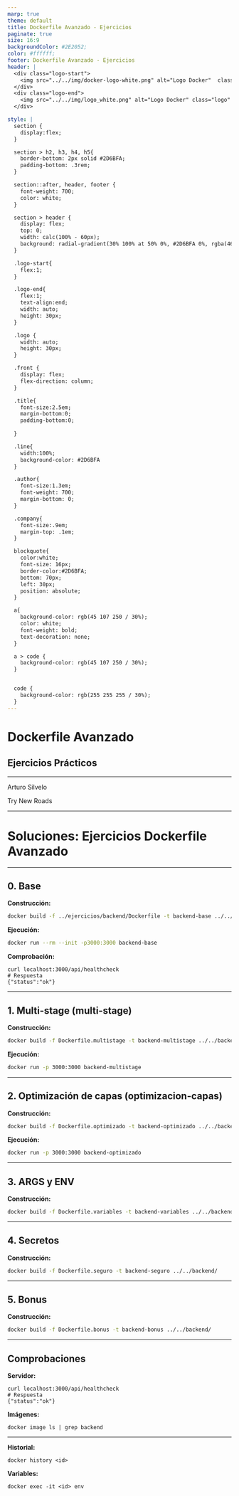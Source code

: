 ```yaml
---
marp: true
theme: default
title: Dockerfile Avanzado - Ejercicios
paginate: true
size: 16:9
backgroundColor: #2E2052;
color: #ffffff;
footer: Dockerfile Avanzado - Ejercicios
header: |
  <div class="logo-start">
    <img src="../../img/docker-logo-white.png" alt="Logo Docker"  class="logo"/>
  </div>
  <div class="logo-end">
    <img src="../../img/logo_white.png" alt="Logo Docker" class="logo" />
  </div>

style: |
  section {
    display:flex;
  }

  section > h2, h3, h4, h5{
    border-bottom: 2px solid #2D6BFA;
    padding-bottom: .3rem;
  }

  section::after, header, footer {
    font-weight: 700;
    color: white;
  }

  section > header {
    display: flex;
    top: 0;
    width: calc(100% - 60px);
    background: radial-gradient(30% 100% at 50% 0%, #2D6BFA 0%, rgba(46, 32, 82, 0.00) 100%);
  }

  .logo-start{
    flex:1;
  }

  .logo-end{
    flex:1;
    text-align:end;
    width: auto;
    height: 30px;
  }

  .logo {
    width: auto;
    height: 30px;
  }

  .front {
    display: flex;
    flex-direction: column;
  }

  .title{
    font-size:2.5em;
    margin-bottom:0;
    padding-bottom:0;
    
  }

  .line{
    width:100%;
    background-color: #2D6BFA
  }

  .author{
    font-size:1.3em;
    font-weight: 700;
    margin-bottom: 0;
  }

  .company{
    font-size:.9em;
    margin-top: .1em;
  }

  blockquote{
    color:white;
    font-size: 16px;
    border-color:#2D6BFA;
    bottom: 70px;
    left: 30px;
    position: absolute;
  }

  a{
    background-color: rgb(45 107 250 / 30%);
    color: white;
    font-weight: bold;
    text-decoration: none;
  }

  a > code {
    background-color: rgb(45 107 250 / 30%);
  }


  code {
    background-color: rgb(255 255 255 / 30%);
  }
---
```


  <!-- _paginate: skip -->

  <div class="front">
    <h1 class="title"> Dockerfile Avanzado </h1>
    <h2 class="title"> Ejercicios Prácticos </h2>
    <hr class="line"/>
    <p class="author">Arturo Silvelo</p>
    <p class="company">Try New Roads</p>
  </div>

---

# Soluciones: Ejercicios Dockerfile Avanzado

---

## 0. Base

**Construcción:**

```bash
docker build -f ../ejercicios/backend/Dockerfile -t backend-base ../../backend/
```

**Ejecución:**

```bash
docker run --rm --init -p3000:3000 backend-base
```

**Comprobación:**

```
curl localhost:3000/api/healthcheck
# Respuesta
{"status":"ok"}
```

---

## 1. Multi-stage (multi-stage)

**Construcción:**

```bash
docker build -f Dockerfile.multistage -t backend-multistage ../../backend/
```

**Ejecución:**

```bash
docker run -p 3000:3000 backend-multistage
```

---

## 2. Optimización de capas (optimizacion-capas)

**Construcción:**

```bash
docker build -f Dockerfile.optimizado -t backend-optimizado ../../backend/
```

**Ejecución:**

```bash
docker run -p 3000:3000 backend-optimizado
```

---

## 3. ARGS y ENV

**Construcción:**

```bash
docker build -f Dockerfile.variables -t backend-variables ../../backend/
```

---

## 4. Secretos

**Construcción:**

```bash
docker build -f Dockerfile.seguro -t backend-seguro ../../backend/
```

---

## 5. Bonus

**Construcción:**

```bash
docker build -f Dockerfile.bonus -t backend-bonus ../../backend/
```

---

## Comprobaciones

**Servidor:**

```
curl localhost:3000/api/healthcheck
# Respuesta
{"status":"ok"}
```

**Imágenes:**

```
docker image ls | grep backend
```

---

**Historial:**

```
docker history <id>
```

**Variables:**

```
docker exec -it <id> env
```
